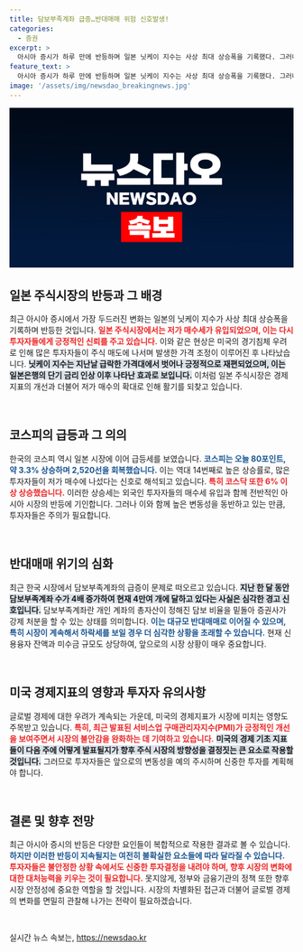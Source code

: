 ```yaml
---
title: 담보부족계좌 급증…반대매매 위험 신호발생!
categories:
  - 증권
excerpt: >
  아시아 증시가 하루 만에 반등하며 일본 닛케이 지수는 사상 최대 상승폭을 기록했다. 그러나 불안 요인으로 담보부족계좌가 급증해 반대매매 위험이 커지고 있어 투자자들의 주의가 필요하다.
feature_text: >
  아시아 증시가 하루 만에 반등하며 일본 닛케이 지수는 사상 최대 상승폭을 기록했다. 그러나 불안 요인으로 담보부족계좌가 급증해 반대매매 위험이 커지고 있어 투자자들의 주의가 필요하다.
image: '/assets/img/newsdao_breakingnews.jpg'
---
```


<p><img src="/assets/img/newsdao_breakingnews.jpg" alt="flaretime 속보" /></p>

<h2 data-ke-size="size26">일본 주식시장의 반등과 그 배경</h2>

<p data-ke-size="size16">최근 아시아 증시에서 가장 두드러진 변화는 일본의 닛케이 지수가 사상 최대 상승폭을 기록하며 반등한 것입니다. <b><span style="color: #ee2323;">일본 주식시장에서는 저가 매수세가 유입되었으며, 이는 다시 투자자들에게 긍정적인 신뢰를 주고 있습니다.</span></b> 이와 같은 현상은 미국의 경기침체 우려로 인해 많은 투자자들이 주식 매도에 나서며 발생한 가격 조정이 이루어진 후 나타났습니다. <b><span style="background-color: #21538527;">닛케이 지수는 지난날 급락한 가격대에서 벗어나 긍정적으로 재편되었으며, 이는 일본은행의 단기 금리 인상 이후 나타난 효과로 보입니다.</span></b> 이처럼 일본 주식시장은 경제 지표의 개선과 더불어 저가 매수의 확대로 인해 활기를 되찾고 있습니다.</p>

<p data-ke-size="size16">&nbsp;</p>

<h2 data-ke-size="size26">코스피의 급등과 그 의의</h2>

<p data-ke-size="size16">한국의 코스피 역시 일본 시장에 이어 급등세를 보였습니다. <b><span style="color: #1a5490;">코스피는 오늘 80포인트, 약 3.3% 상승하며 2,520선을 회복했습니다.</span></b> 이는 역대 14번째로 높은 상승률로, 많은 투자자들이 저가 매수에 나섰다는 신호로 해석되고 있습니다. <b><span style="color: #ee2323;">특히 코스닥 또한 6% 이상 상승했습니다.</span></b> 이러한 상승세는 외국인 투자자들의 매수세 유입과 함께 전반적인 아시아 시장의 반등에 기인합니다. 그러나 이와 함께 높은 변동성을 동반하고 있는 만큼, 투자자들은 주의가 필요합니다.</p>

<p data-ke-size="size16">&nbsp;</p>

<h2 data-ke-size="size26">반대매매 위기의 심화</h2>

<p data-ke-size="size16">최근 한국 시장에서 담보부족계좌의 급증이 문제로 떠오르고 있습니다. <b><span style="background-color: #21538527;">지난 한 달 동안 담보부족계좌 수가 4배 증가하여 현재 4만여 개에 달하고 있다는 사실은 심각한 경고 신호입니다.</span></b> 담보부족계좌란 개인 계좌의 총자산이 정해진 담보 비율을 밑돌아 증권사가 강제 처분을 할 수 있는 상태를 의미합니다. <b><span style="color: #1a5490;">이는 대규모 반대매매로 이어질 수 있으며, 특히 시장이 계속해서 하락세를 보일 경우 더 심각한 상황을 초래할 수 있습니다.</span></b> 현재 신용융자 잔액과 미수금 규모도 상당하여, 앞으로의 시장 상황이 매우 중요합니다.</p>

<p data-ke-size="size16">&nbsp;</p>

<h2 data-ke-size="size26">미국 경제지표의 영향과 투자자 유의사항</h2>

<p data-ke-size="size16">글로벌 경제에 대한 우려가 계속되는 가운데, 미국의 경제지표가 시장에 미치는 영향도 주목받고 있습니다. <b><span style="color: #ee2323;">특히, 최근 발표된 서비스업 구매관리자지수(PMI)가 긍정적인 개선을 보여주면서 시장의 불안감을 완화하는 데 기여하고 있습니다.</span></b> <b><span style="background-color: #21538527;">미국의 경제 기초 지표들이 다음 주에 어떻게 발표될지가 향후 주식 시장의 방향성을 결정짓는 큰 요소로 작용할 것입니다.</span></b> 그러므로 투자자들은 앞으로의 변동성을 예의 주시하며 신중한 투자를 계획해야 합니다.</p>

<p data-ke-size="size16">&nbsp;</p>

<h2 data-ke-size="size26">결론 및 향후 전망</h2>

<p data-ke-size="size16">최근 아시아 증시의 반등은 다양한 요인들이 복합적으로 작용한 결과로 볼 수 있습니다. <b><span style="color: #1a5490;">하지만 이러한 반등이 지속될지는 여전히 불확실한 요소들에 따라 달라질 수 있습니다.</span></b> <b><span style="color: #ee2323;">투자자들은 불안정한 상황 속에서도 신중한 투자결정을 내려야 하며, 향후 시장의 변화에 대한 대처능력을 키우는 것이 필요합니다.</span></b> 못지않게, 정부와 금융기관의 정책 또한 향후 시장 안정성에 중요한 역할을 할 것입니다. 시장의 차별화된 접근과 더불어 글로벌 경제의 변화를 면밀히 관찰해 나가는 전략이 필요하겠습니다.</p>

<p data-ke-size="size16">&nbsp;</p>
실시간 뉴스 속보는, <a href="https://newsdao.kr" rel="dofollow">https://newsdao.kr</a>



